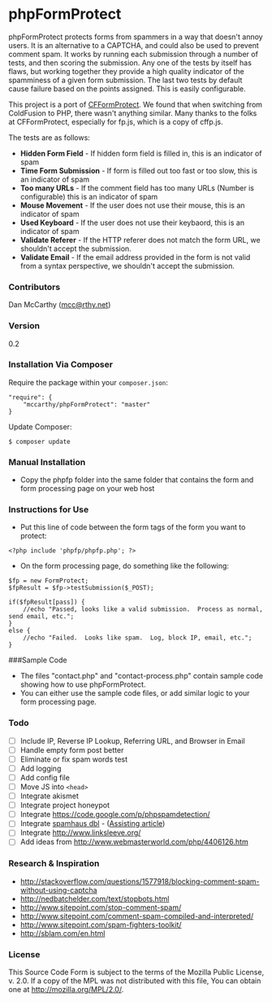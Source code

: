 # phpFormProtect

phpFormProtect protects forms from spammers in a way that doesn't annoy users.  It is an alternative to a CAPTCHA, and could also be used to prevent comment spam.  It works by running each submission through a number of tests, and then scoring the submission.  Any one of the tests by itself has flaws, but working together they provide a high quality indicator of the spamminess of a given form submission.  The last two tests by default cause failure based on the points assigned.  This is easily configurable.

This project is a port of [CFFormProtect](http://cfformprotect.riaforge.org/). We found that when switching from ColdFusion to PHP,
there wasn't anything similar.  Many thanks to the folks at CFFormProtect, especially for fp.js, which is a copy of cffp.js.

The tests are as follows:
- **Hidden Form Field** - If hidden form field is filled in, this is an indicator of spam
- **Time Form Submission** - If form is filled out too fast or too slow, this is an indicator of spam
- **Too many URLs** - If the comment field has too many URLs (Number is configurable) this is an indicator of spam
- **Mouse Movement** - If the user does not use their mouse, this is an indicator of spam
- **Used Keyboard** - If the user does not use their keybaord, this is an indicator of spam
- **Validate Referer** - If the HTTP referer does not match the form URL, we shouldn't accept the submission.
- **Validate Email** - If the email address provided in the form is not valid from a syntax perspective, we shouldn't accept the submission.

### Contributors

Dan McCarthy (mcc@rthy.net)

### Version
0.2

### Installation Via Composer

Require the package within your `composer.json`:

```
"require": {
    "mccarthy/phpFormProtect": "master"
}
```

Update Composer:

```
$ composer update
```

### Manual Installation

- Copy the phpfp folder into the same folder that contains the form and form processing page on your web host

### Instructions for Use

- Put this line of code between the form tags of the form you want to protect:

```
<?php include 'phpfp/phpfp.php'; ?>
```

- On the form processing page, do something like the following:

```
$fp = new FormProtect;
$fpResult = $fp->testSubmission($_POST);

if($fpResult[pass]) {
	//echo "Passed, looks like a valid submission.  Process as normal, send email, etc.";
}
else {
	//echo "Failed.  Looks like spam.  Log, block IP, email, etc.";
}
```

###Sample Code
- The files "contact.php" and "contact-process.php" contain sample code showing how to use phpFormProtect.
- You can either use the sample code files, or add similar logic to your form processing page.

### Todo

- [ ] Include IP, Reverse IP Lookup, Referring URL, and Browser in Email
- [ ] Handle empty form post better
- [ ] Eliminate or fix spam words test
- [ ] Add logging
- [ ] Add config file
- [ ] Move JS into `<head>`
- [ ] Integrate akismet
- [ ] Integrate project honeypot
- [ ] Integrate https://code.google.com/p/phpspamdetection/
- [ ] Integrate [spamhaus dbl](http://www.spamhaus.org/dbl/) - ([Assisting article](http://www.lockergnome.com/net/2012/04/23/checking-a-domain-against-the-spamhaus-dbl-in-php/))
- [ ] Integrate http://www.linksleeve.org/
- [ ] Add ideas from http://www.webmasterworld.com/php/4406126.htm

### Research & Inspiration

- http://stackoverflow.com/questions/1577918/blocking-comment-spam-without-using-captcha
- http://nedbatchelder.com/text/stopbots.html
- http://www.sitepoint.com/stop-comment-spam/
- http://www.sitepoint.com/comment-spam-compiled-and-interpreted/
- http://www.sitepoint.com/spam-fighters-toolkit/
- http://sblam.com/en.html

### License

This Source Code Form is subject to the terms of the Mozilla Public
License, v. 2.0. If a copy of the MPL was not distributed with this
file, You can obtain one at http://mozilla.org/MPL/2.0/.

